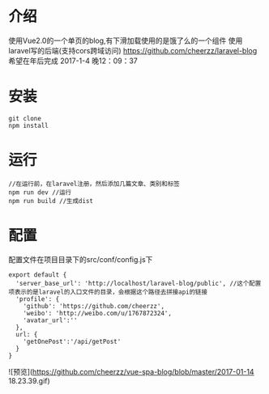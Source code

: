# 介绍
使用Vue2.0的一个单页的blog,有下滑加载使用的是饿了么的一个组件
使用laravel写的后端(支持cors跨域访问) https://github.com/cheerzz/laravel-blog
希望在年后完成 2017-1-4 晚12：09：37
# 安装
```
git clone
npm install
```
# 运行
```
//在运行前，在laravel注册，然后添加几篇文章、类别和标签
npm run dev //运行
npm run build //生成dist
```
# 配置
配置文件在项目目录下的src/conf/config.js下
```
export default {
  'server_base_url': 'http://localhost/laravel-blog/public', //这个配置项表示的是laravel的入口文件的目录，会根据这个路径去拼接api的链接
  'profile': {
    'github': 'https://github.com/cheerzz',
    'weibo': 'http://weibo.com/u/1767872324',
    'avatar_url':''
  },
  url: {
    'getOnePost':'/api/getPost'
  }
}
```
![预览](https://github.com/cheerzz/vue-spa-blog/blob/master/2017-01-14 18.23.39.gif)
